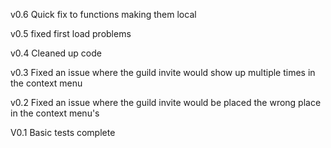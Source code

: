v0.6
Quick fix to functions making them local

v0.5
fixed first load problems

v0.4
Cleaned up code

v0.3
Fixed an issue where the guild invite would show up multiple times in the context menu

v0.2
Fixed an issue where the guild invite would be placed the wrong place in the context menu's

V0.1
Basic tests complete